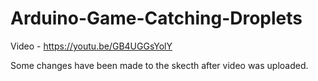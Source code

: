 # Arduino-Game-Catching-Droplets
Video - https://youtu.be/GB4UGGsYolY

Some changes have been made to the skecth after video was uploaded.
